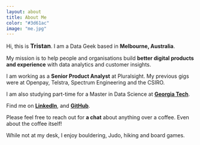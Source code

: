 ```yaml
---
layout: about
title: About Me
color: "#3d61ac"
image: "me.jpg"
---
```

Hi, this is <span class="red-text" style="font-size: 16px"> **Tristan**</span>. I am a Data Geek based in <span class="red-text">**Melbourne, Australia**</span>. 

My mission is to help people and organisations build <span class="red-text">**better digital products and experience**</span> with data analytics and customer insights.

I am working as a <span class="red-text">**Senior Product Analyst**</span> at Pluralsight. My previous gigs were at Openpay, Telstra, Spectrum Engineering and the CSIRO.

I am also studying part-time for a Master in Data Science at [**Georgia Tech**](https://www.gatech.edu/). 

Find me on [**LinkedIn**](https://www.linkedin.com/in/tristan-q-nguyen), and [**GitHub**](https://github.com/tri47).

Please feel free to reach out for <span class="red-text">**a chat**</span> about anything over a coffee. Even about the coffee itself!

While not at my desk, I enjoy bouldering, Judo, hiking and board games.

